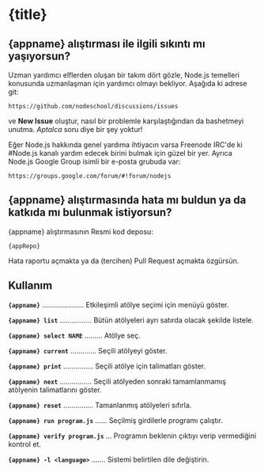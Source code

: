 # {title}

## {appname} alıştırması ile ilgili sıkıntı mı yaşıyorsun?

Uzman yardımcı elflerden oluşan bir takım dört gözle, Node.js temelleri konusunda uzmanlaşman için yardımcı olmayı bekliyor. Aşağıda ki adrese git:

    https://github.com/nodeschool/discussions/issues

ve __New Issue__ oluştur, nasıl bir problemle karşılaştığından da bashetmeyi unutma. _Aptalca_ soru diye bir şey yoktur!

Eğer Node.js hakkında genel yardıma ihtiyacın varsa Freenode IRC'de ki #Node.js  kanalı yardım edecek birini bulmak için güzel bir yer. Ayrıca Node.js Google Group isimli bir e-posta grubuda var:

    https://groups.google.com/forum/#!forum/nodejs

## {appname} alıştırmasında hata mı buldun ya da katkıda mı bulunmak istiyorsun?

{appname} alıştırmasının Resmi kod deposu:

    {appRepo}

Hata raportu açmakta ya da (tercihen) Pull Request açmakta özgürsün.

## Kullanım

__`{appname}`__ ..................... Etkileşimli atölye seçimi için menüyü göster.

__`{appname} list`__ ................ Bütün atölyeleri ayrı satırda olacak şekilde listele.

__`{appname} select NAME`__ ......... Atölye seç.

__`{appname} current`__ ............. Seçili atölyeyi göster.

__`{appname} print`__ ............... Seçili atölye için talimatları göster.

__`{appname} next`__ ................ Seçili atölyeden sonraki tamamlanmamış atölyenin talimatlarını göster.

__`{appname} reset`__ ............... Tamanlanmış atölyeleri sıfırla.

__`{appname} run program.js`__ ...... Seçilmiş girdilerle programı çalıştır.

__`{appname} verify program.js`__ ... Programın beklenin çıktıyı verip vermediğini kontrol et.

__`{appname} -l <language>`__ ....... Sistemi belirtilen dile değiştirin.
